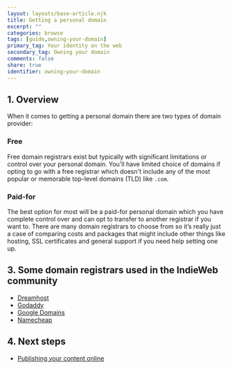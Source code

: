 ```yaml
---
layout: layouts/base-article.njk
title: Getting a personal domain
excerpt: ""
categories: browse
tags: [guide,owning-your-domain]
primary_tag: Your identity on the web
secondary_tag: Owning your domain
comments: false
share: true
identifier: owning-your-domain
---
```

## 1. Overview
When it comes to getting a personal domain there are two types of domain provider:

### Free
Free domain registrars exist but typically with significant limitations or control over your personal domain. You'll have limited choice of domains if opting to go with a free registrar which doesn't include any of the most popular or memorable top-level domains (TLD) like <code>.com</code>.

### Paid-for
The best option for most will be a paid-for personal domain which you have complete control over and can opt to transfer to another registrar if you want to. There are many domain registrars to choose from so it’s really just a case of comparing costs and packages that might include other things like hosting, SSL certificates and general support if you need help setting one up.

## 3. Some domain registrars used in the IndieWeb community
- [Dreamhost](https://www.dreamhost.com/)
- [Godaddy](https://godaddy.com/)
- [Google Domains](https://domains.google)
- [Namecheap](https://www.namecheap.com)

## 4. Next steps
- [Publishing your content online](/browse/publishing-your-content)